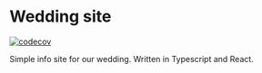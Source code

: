 # Wedding site
[![codecov](https://codecov.io/gh/alexwoollam/wedding-site/branch/dev/graph/badge.svg?token=L26S0SUxdA)](https://codecov.io/gh/alexwoollam/wedding-site)

Simple info site for our wedding. Written in Typescript and React.
